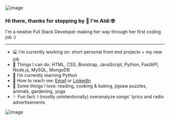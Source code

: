 ![image](https://user-images.githubusercontent.com/75340355/119553710-423ac000-bd72-11eb-88fb-885937a081f0.png)


### Hi there, thanks for stopping by 👋 I'm Aldi 🤓



I'm a newbie Full Stack Developer making her way through her first coding job :)

<!--
**aldanadc/aldanadc** is a ✨ _special_ ✨ repository because its `README.md` (this file) appears on your GitHub profile.

Here are some ideas to get you started:
-->

---

- 💻 I’m currently working on: short personal front end projects + my new job
- 🧰 Things I can do: HTML, CSS, Boostrap, JavaScript, Python, FastAPI, Node.js, MySQL, MongoDB
- 🌱 I’m currently learning Python
- 📧 How to reach me: [Email](mailto:aldanacasal@gmail.com) or [LinkedIn](https://www.linkedin.com/in/aldana-daniela-casal/)
- 💚 Some things I love: reading, cooking & baking, jigsaw puzzles, animals, gardening, yoga
- ✨ Fun fact: I (mostly unintentionally) overanalyze songs' lyrics and radio advertisements



![image](https://user-images.githubusercontent.com/75340355/119553739-4b2b9180-bd72-11eb-8ee7-784817548a1a.png)

